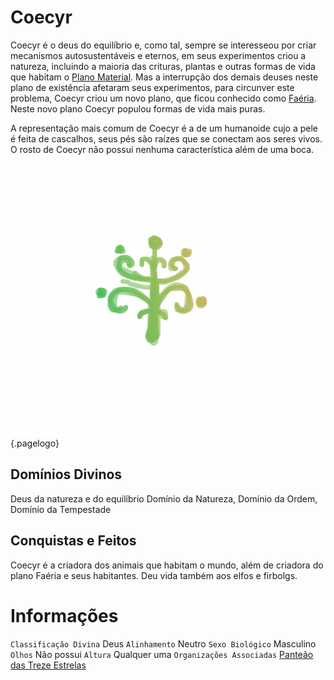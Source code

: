 <!-- TITLE: Coecyr -->
<!-- SUBTITLE: Deus da Natureza e do Equilíbrio -->

# Coecyr
Coecyr é o deus do equilíbrio e, como tal, sempre se interesseou por criar mecanismos autosustentáveis e eternos, em seus experimentos criou a natureza, incluindo a maioria das crituras, plantas e outras formas de vida que habitam o [Plano Material](http://localhost/lugares/plano-material#plano-material). Mas a interrupção dos demais deuses neste plano de existência afetaram seus experimentos, para circunver este problema, Coecyr criou um novo plano, que ficou conhecido como [Faéria](http://localhost/lugares/faeria#faeria). Neste novo plano Coecyr populou formas de vida mais puras.

A representação mais comum de Coecyr é a de um humanoide cujo a pele é feita de cascalhos, seus pés são raízes que se conectam aos seres vivos. O rosto de Coecyr não possui nenhuma característica além de uma boca.![16 A 92 A 0 Dcc 7 A 94 Bea 25 De 18 F 783 Da 35 D](/uploads/16-a-92-a-0-dcc-7-a-94-bea-25-de-18-f-783-da-35-d.png "16 A 92 A 0 Dcc 7 A 94 Bea 25 De 18 F 783 Da 35 D"){.pagelogo}

## Domínios Divinos
Deus da natureza e do equilíbrio Domínio da Natureza, Domínio da Ordem, Domínio da Tempestade

## Conquistas e Feitos
Coecyr é a criadora dos animais que habitam o mundo, além de criadora do plano Faéria e seus habitantes. Deu vida também aos elfos e firbolgs.

# Informações
`Classificação Divina` Deus
`Alinhamento` Neutro
`Sexo Biológico` Masculino 
`Olhos` Não possui
`Altura` Qualquer uma 
`Organizações Associadas` [Panteão das Treze Estrelas](http://localhost/divindades/panteao-das-treze-estrelas#panteao-das-treze-estrelas)

